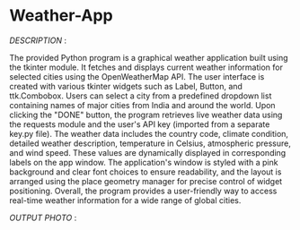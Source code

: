 # Weather-App


*DESCRIPTION* :

The provided Python program is a graphical weather application built using the tkinter module. It fetches and displays current weather information for selected cities using the OpenWeatherMap API. The user interface is created with various tkinter widgets such as Label, Button, and ttk.Combobox. Users can select a city from a predefined dropdown list containing names of major cities from India and around the world. Upon clicking the "DONE" button, the program retrieves live weather data using the requests module and the user's API key (imported from a separate key.py file). The weather data includes the country code, climate condition, detailed weather description, temperature in Celsius, atmospheric pressure, and wind speed. These values are dynamically displayed in corresponding labels on the app window. The application's window is styled with a pink background and clear font choices to ensure readability, and the layout is arranged using the place geometry manager for precise control of widget positioning. Overall, the program provides a user-friendly way to access real-time weather information for a wide range of global cities.


*OUTPUT PHOTO* :



